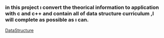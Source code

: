 ### in this project ı convert the theorical information to application with c and c++ and contain all of data structure curriculum ,I will complete as possible as ı can.
[DataStructure](https://www.youtube.com/watch?v=B31LgI4Y4DQ) 


